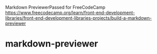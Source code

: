 Markdown PreviewerPassed for FreeCodeCamp
https://www.freecodecamp.org/learn/front-end-development-libraries/front-end-development-libraries-projects/build-a-markdown-previewer
# markdown-previewer
